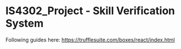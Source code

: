 # IS4302_Project - Skill Verification System

Following guides here:
https://trufflesuite.com/boxes/react/index.html
